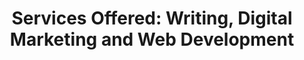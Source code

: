 ---
title : "Services Offered: Writing, Digital Marketing and Web Development"
description: ""
draft: false
weight: 2
---